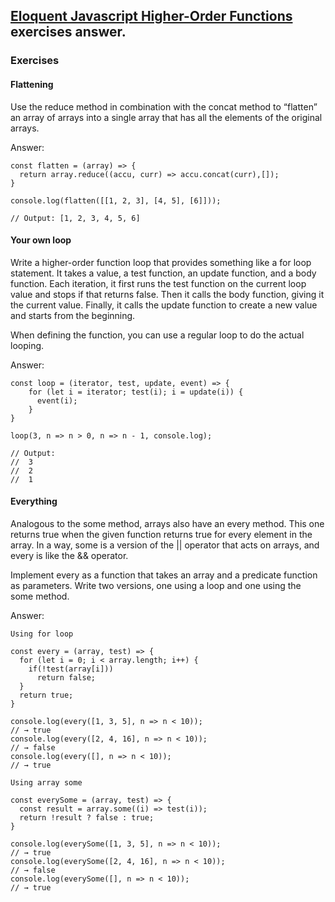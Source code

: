 ## [Eloquent Javascript Higher-Order Functions](https://eloquentjavascript.net/05_higher_order.html) exercises answer.

### Exercises

#### Flattening

Use the reduce method in combination with the concat method to “flatten” an array of arrays into a single array that has all the elements of the original arrays.

Answer:

````
const flatten = (array) => {
  return array.reduce((accu, curr) => accu.concat(curr),[]);
}

console.log(flatten([[1, 2, 3], [4, 5], [6]]));

// Output: [1, 2, 3, 4, 5, 6]
````

#### Your own loop

Write a higher-order function loop that provides something like a for loop statement. It takes a value, a test function, an update function, and a body function. Each iteration, it first runs the test function on the current loop value and stops if that returns false. Then it calls the body function, giving it the current value. Finally, it calls the update function to create a new value and starts from the beginning.

When defining the function, you can use a regular loop to do the actual looping.

Answer:

````
const loop = (iterator, test, update, event) => {
    for (let i = iterator; test(i); i = update(i)) {
      event(i);
    }
}

loop(3, n => n > 0, n => n - 1, console.log);

// Output:
//  3
//  2
//  1
````

#### Everything

Analogous to the some method, arrays also have an every method. This one returns true when the given function returns true for every element in the array. In a way, some is a version of the || operator that acts on arrays, and every is like the && operator.

Implement every as a function that takes an array and a predicate function as parameters. Write two versions, one using a loop and one using the some method.

Answer:

`Using for loop`

````
const every = (array, test) => {
  for (let i = 0; i < array.length; i++) {
    if(!test(array[i])) 
      return false;
  }
  return true;
}

console.log(every([1, 3, 5], n => n < 10));
// → true
console.log(every([2, 4, 16], n => n < 10));
// → false
console.log(every([], n => n < 10));
// → true
````

`Using array some`

````
const everySome = (array, test) => {
  const result = array.some((i) => test(i));
  return !result ? false : true;
}

console.log(everySome([1, 3, 5], n => n < 10));
// → true
console.log(everySome([2, 4, 16], n => n < 10));
// → false
console.log(everySome([], n => n < 10));
// → true
````

